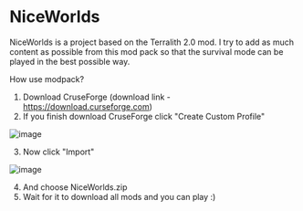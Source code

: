 # NiceWorlds

NiceWorlds is a project based on the Terralith 2.0 mod.
I try to add as much content as possible from this mod pack so that the survival mode can be played in the best possible way.


How use modpack?

1. Download CruseForge  (download link - https://download.curseforge.com)
2. If you finish download CruseForge click "Create Custom Profile"

![image](https://user-images.githubusercontent.com/91313779/145373512-feaec68b-6494-45bb-953a-4193b8893147.png)

3. Now click "Import"

![image](https://user-images.githubusercontent.com/91313779/145373698-979e2f2b-8660-4c89-926a-ac9b32b3a626.png)

4. And choose NiceWorlds.zip
5. Wait for it to download all mods and you can play :)
